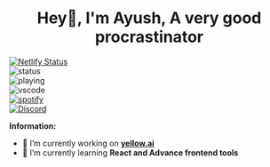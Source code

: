 <h1 align="center">Hey👋, I'm Ayush, A very good procrastinator</h1>



[![Netlify Status](https://api.netlify.com/api/v1/badges/e1150bc9-fabe-471d-bf89-c197754c42b8/deploy-status)](https://app.netlify.com/sites/ayushedith/deploys)<br>
![status](https://api.statusbadges.me/badge/status/581525444424368131?simple=true)<br>
![playing](https://api.statusbadges.me/badge/playing/581525444424368131)<br>
![vscode](https://api.statusbadges.me/badge/vscode/581525444424368131)<br>
[![spotify](https://api.statusbadges.me/badge/spotify/581525444424368131)](https://api.statusbadges.me/openspotify/581525444424368131)<br>
<a href="https://discord.com/users/581525444424368131">
<img src="https://discord.c99.nl/widget/theme-3/581525444424368131.png" alt="Discord"/>
</a>



 **Information:**

- 🔭 I’m currently working on  **[yellow.ai](https://yellow.ai/)**
- 🌱 I’m currently learning  **React and Advance frontend tools**



